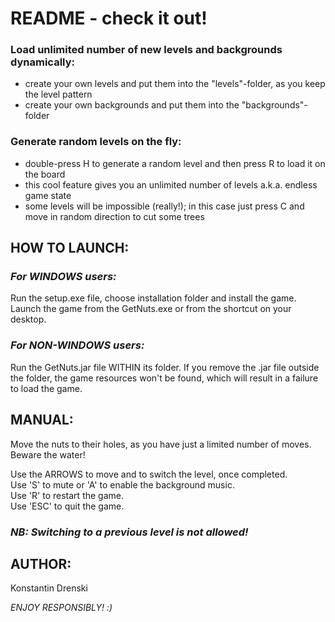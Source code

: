 # README - check it out!

### Load unlimited number of new levels and backgrounds dynamically:
- create your own levels and put them into the "levels"-folder, as you keep the level pattern
- create your own backgrounds and put them into the "backgrounds"-folder

### Generate random levels on the fly:
- double-press H to generate a random level and then press R to load it on the board
- this cool feature gives you an unlimited number of levels a.k.a. endless game state
- some levels will be impossible (really!); in this case just press C and move in random direction to cut some trees

## HOW TO LAUNCH:

### *For WINDOWS users:*   
Run the setup.exe file, choose installation folder and install the game. Launch the game from the GetNuts.exe or from the shortcut on your desktop.

### *For NON-WINDOWS users:*   
Run the GetNuts.jar file WITHIN its folder. If you remove the .jar file outside the folder, the game resources won't be found, which will result in a failure to load the game.

## MANUAL: 

Move the nuts to their holes, as you have just a limited number of moves. Beware the water!

Use the ARROWS to move and to switch the level, once completed.  
Use 'S' to mute or 'A' to enable the background music.  
Use 'R' to restart the game.  
Use 'ESC' to quit the game.  

### *NB: Switching to a previous level is not allowed!*



## AUTHOR: 

Konstantin Drenski


*ENJOY RESPONSIBLY! :)*
